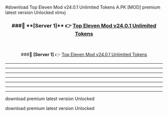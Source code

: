 #download Top Eleven Mod v24.0.1 Unlimited Tokens A.PK [MOD] premium latest version Unlocked xlmvj 



<div align="center">
<h3>###🔹 **[Server 1]** 👉 <a href="https://download1apk.web.app/">Top Eleven Mod v24.0.1 Unlimited Tokens</a></h3><br>


###🔹 **[Server 1]** 👉 <a href="https://download1apk.web.app/">Top Eleven Mod v24.0.1 Unlimited Tokens</a></h3>
</div>



----------------------------------------------------------

----------------------------------------------------------

----------------------------------------------------------

----------------------------------------------------------

----------------------------------------------------------

----------------------------------------------------------

----------------------------------------------------------

download premium latest version Unlocked

download premium latest version Unlocked

